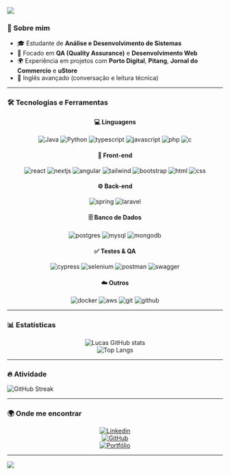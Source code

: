 <!-- Banner animado -->
<img src="https://capsule-render.vercel.app/api?type=waving&color=0:FF6B00,100:FFB800&height=180&section=header&text=Olá!%20Eu%20sou%20Lucas%20Cantarelli%20👋&fontSize=30&fontColor=fff&animation=fadeIn&fontAlignY=35"/>

<!-- Sobre mim -->
### 🚀 Sobre mim
- 🎓 Estudante de **Análise e Desenvolvimento de Sistemas**
- 🔎 Focado em **QA (Quality Assurance)** e **Desenvolvimento Web**
- 🌍 Experiência em projetos com **Porto Digital**, **Pitang**, **Jornal do Commercio** e **uStore**
- 💬 Inglês avançado (conversação e leitura técnica)

---

### 🛠️ Tecnologias e Ferramentas

<div align="center">
  
#### 💻 Linguagens
![Java](https://skillicons.dev/icons?i=java)
![Python](https://skillicons.dev/icons?i=python)
![typescript](https://skillicons.dev/icons?i=typescript)
![javascript](https://skillicons.dev/icons?i=javascript)
![php](https://skillicons.dev/icons?i=php)
![c](https://skillicons.dev/icons?i=c)

#### 🎨 Front-end
![react](https://skillicons.dev/icons?i=react)
![nextjs](https://skillicons.dev/icons?i=nextjs)
![angular](https://skillicons.dev/icons?i=angular)
![tailwind](https://skillicons.dev/icons?i=tailwind)
![bootstrap](https://skillicons.dev/icons?i=bootstrap)
![html](https://skillicons.dev/icons?i=html)
![css](https://skillicons.dev/icons?i=css)

#### ⚙️ Back-end
![spring](https://skillicons.dev/icons?i=spring)
![laravel](https://skillicons.dev/icons?i=laravel)

#### 🗄️ Banco de Dados
![postgres](https://skillicons.dev/icons?i=postgres)
![mysql](https://skillicons.dev/icons?i=mysql)
![mongodb](https://skillicons.dev/icons?i=mongodb)

#### ✅ Testes & QA
![cypress](https://skillicons.dev/icons?i=cypress)
![selenium](https://skillicons.dev/icons?i=selenium)
![postman](https://skillicons.dev/icons?i=postman)
![swagger](https://skillicons.dev/icons?i=swagger)
  
#### ☁️ Outros
![docker](https://skillicons.dev/icons?i=docker)
![aws](https://skillicons.dev/icons?i=aws)
![git](https://skillicons.dev/icons?i=git)
![github](https://skillicons.dev/icons?i=github)

</div>

---

### 📊 Estatísticas

<div align="center">
  
![Lucas GitHub stats](https://github-readme-stats.vercel.app/api?username=cantalusto&show_icons=true&theme=radical)  
![Top Langs](https://github-readme-stats.vercel.app/api/top-langs/?username=cantalusto&layout=compact&theme=radical)  

</div>

---

### 🔥 Atividade

![GitHub Streak](https://github-readme-streak-stats.herokuapp.com?user=cantalusto&theme=radical&date_format=j%20M%5B%20Y%5D)


---

### 🌍 Onde me encontrar

<div align="center">

[![Linkedin](https://img.shields.io/badge/LinkedIn-0077B5?style=for-the-badge&logo=linkedin&logoColor=white)](https://www.linkedin.com/in/lucas-cantarelli-lustosa-aab5492ba/)  
[![GitHub](https://img.shields.io/badge/GitHub-181717?style=for-the-badge&logo=github&logoColor=white)](https://github.com/cantalusto)  
[![Portfólio](https://img.shields.io/badge/Portfólio-000000?style=for-the-badge&logo=vercel&logoColor=white)](https://meuportifolio-five-omega.vercel.app/)

</div>

---

<!-- Rodapé animado -->
<img src="https://capsule-render.vercel.app/api?type=waving&color=0:FF6B00,100:FFB800&height=120&section=footer"/>
